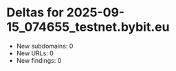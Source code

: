 # Deltas for 2025-09-15_074655_testnet.bybit.eu
- New subdomains: 0
- New URLs: 0
- New findings: 0
